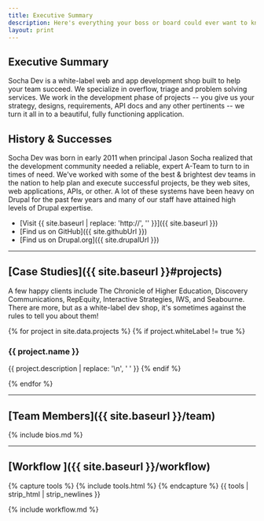 ```yaml
---
title: Executive Summary
description: Here's everything your boss or board could ever want to know about us.
layout: print
---
```


## Executive Summary

Socha Dev is a white-label web and app development shop built to help your team
succeed. We specialize in overflow, triage and problem solving services. We work
in the development phase of projects \-- you give us your strategy, designs,
requirements, API docs and any other pertinents \-- we turn it all in to a
beautiful, fully functioning application.

## History & Successes

Socha Dev was born in early 2011 when principal Jason Socha realized that the
development community needed a reliable, expert A-Team to turn to in times of
need. We\'ve worked with some of the best & brightest dev teams in the nation to
help plan and execute successful projects, be they web sites, web applications,
APIs, or other. A lot of these systems have been heavy on Drupal for the past
few years and many of our staff have attained high levels of Drupal expertise.

* [Visit {{ site.baseurl | replace: 'http://', '' }}]({{ site.baseurl }})
* [Find us on GitHub]({{ site.githubUrl }})
* [Find us on Drupal.org]({{ site.drupalUrl }})

* * *

## [Case Studies]({{ site.baseurl }}#projects)

A few happy clients include The Chronicle of Higher Education, Discovery
Communications, RepEquity, Interactive Strategies, IWS, and Seabourne. There
are more, but as a white-label dev shop, it\'s sometimes against the rules to
tell you about them!

{% for project in site.data.projects %}
  {% if project.whiteLabel != true %}
### {{ project.name }}

{{ project.description | replace: '\n', ' ' }}
  {% endif %}

{% endfor %}

* * *

## [Team Members]({{ site.baseurl }}/team)

{% include bios.md %}

* * *

## [Workflow ]({{ site.baseurl }}/workflow)

{% capture tools %}
{% include tools.html %}
{% endcapture %}
{{ tools | strip_html | strip_newlines }}

{% include workflow.md %}
